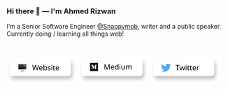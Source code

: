 ### Hi there 👋 — I'm Ahmed Rizwan

I’m a Senior Software Engineer [@Snappymob](https://github.com/snappymob), writer and a public speaker.
Currently doing / learning all things web!

<br />

<a title="Website, ahmedrizwan.com" href="https://ahmedrizwan.com"><img alt="Website, ahmedrizwan.com" src="https://raw.githubusercontent.com/ahmedrizwan/ahmedrizwan/master/icons/website.png" height="60" /></a> <a title="Medium" href="https://medium.com/@ahmedrizwan"><img alt="Medium Profile" src="https://raw.githubusercontent.com/ahmedrizwan/ahmedrizwan/master/icons/articles.png" height="60" /></a> <a title="Twitter Profile" href="https://twitter.com/sudorizwan"><img alt="Twitter Profile" src="https://raw.githubusercontent.com/ahmedrizwan/ahmedrizwan/master/icons/twitter.png" height="60" /></a>
